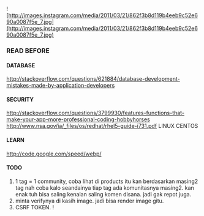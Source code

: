 ![http://images.instagram.com/media/2011/03/21/862f3b8d119b4eeb9c52e690a0087f5e_7.jpg](http://images.instagram.com/media/2011/03/21/862f3b8d119b4eeb9c52e690a0087f5e_7.jpg)

### READ BEFORE
#### DATABASE
http://stackoverflow.com/questions/621884/database-development-mistakes-made-by-application-developers

#### SECURITY
http://stackoverflow.com/questions/3799930/features-functions-that-make-your-app-more-professional-coding-hobbyhorses
http://www.nsa.gov/ia/_files/os/redhat/rhel5-guide-i731.pdf LINUX CENTOS
#### LEARN
http://code.google.com/speed/webp/

#### TODO
1. 1 tag = 1 community, coba lihat di products itu kan berdasarkan masing2 tag nah coba kalo seandainya tiap tag ada komunitasnya masing2. kan enak tuh bisa saling kenalan saling komen disana. jadi gak repot juga.
2. minta verifynya di kasih image. jadi bisa render image gitu.
3. CSRF TOKEN. !
